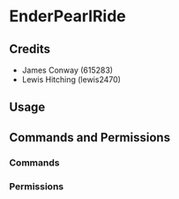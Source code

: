 # EnderPearlRide
## Credits
+ James Conway (615283)
+ Lewis Hitching (lewis2470)
## Usage
## Commands and Permissions
### Commands
### Permissions
